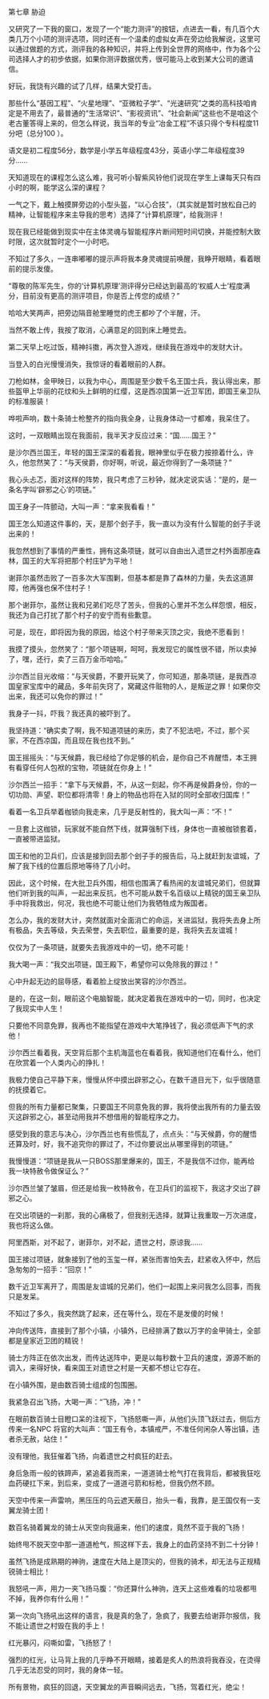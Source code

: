 第七章 胁迫


又研究了一下我的窗口，发现了一个“能力测评”的按钮，点进去一看，有几百个大类几万个小项的测评选项，同时还有一个温柔的虚拟女声在旁边给我解说，这里可以通过做题的方式，测评我的各种知识，并将上传到全世界的网络中，作为各个公司选择人才的初步依据，如果你测评数据优秀，很可能马上收到某大公司的邀请信。

好玩，我饶有兴趣的试了几样，结果大受打击。

那些什么“基因工程”、“火星地理”、“亚微粒子学”、“光速研究”之类的高科技咱肯定是不用去了，最普通的“生活常识”、“影视资讯”、“社会新闻”这些也不是咱这个老古董答得上来的，但怎么样说，我当年的专业“冶金工程”不该只得个专科程度11分吧（总分100 ）。

语文是初二程度56分，数学是小学五年级程度43分，英语小学二年级程度39分……

天知道现在的课程怎么这么难，我可听小智紫风铃他们说现在学生上课每天只有四小时的啊，能学这么深的课程？

一气之下，戴上触摸屏旁边的小型头盔，“以心合技”，（其实就是暂时放松自己的精神，让智能程序来主导我的思考）选择了“计算机原理”，给我测评！

现在我已经能做到现实中在主体灵魂与智能程序片断间短时间切换，并能控制大致时限，这次就暂时定个一小时吧。

不知过了多久，一连串嘟嘟的提示声将我本身灵魂提前唤醒，我睁开眼睛，看着眼前的提示发傻。

“尊敬的陈军先生，你的‘计算机原理’测评得分已经达到最高的‘权威人士’程度满分，目前没有更高的测评项目，你是否上传您的成绩？”

哈哈大笑两声，把旁边隔音舱里睡觉的虎王都吵了个半醒，汗。

当然不敢上传，我按了取消，心满意足的回到床上睡觉去。

第二天早上吃过饭，精神抖擞，再次登入游戏，继续我在游戏中的发财大计。

当登入的白光慢慢消失，我惊讶的看着眼前的人群。

刀枪如林，金甲映日，以我为中心，周围是至少数千名王国士兵，我认得出来，那些盔甲上华丽的花纹和头上鲜明的红缨，这是西凉国第一近卫军团，即国王亲卫队的标准服装！

哗啦声响，数十条骑士枪整齐的指向我全身，让我身体动一寸都难，我呆住了。

这时，一双眼睛出现在我面前，我半天才反应过来：“国……国王？”

是沙尔西兰国王，年轻的国王深深的看着我，眼神里似乎在极力按捺着什么，许久，他忽然笑了：“与天侯爵，你好啊，听说，最近你得到了一条项链？”

我心头忐忑，面对这样的阵势，我只考虑了三秒钟，就决定说实话：“是的，是一条名字叫‘辟邪之心’的项链。”

国王身子一阵颤动，大叫一声：“拿来我看看！”

国王怎么知道这件事的，天，是那个刽子手，我一直以为没有什么智能的刽子手说出来的！

我忽然想到了事情的严重性，拥有这条项链，就可以自由出入遗世之村外面那座森林，国王的大军将把那个村庄铲为平地！

谢菲尔虽然击败了一百多次大军围剿，但基本都是靠了森林的力量，失去这道屏障，他再强也保不住村子！

那个谢菲尔，虽然让我和兄弟们吃尽了苦头，但我的心里并不怎么样怨恨，相反，我还为自己打扰了那个村子的安宁而有些歉意。

可是，现在，即将因为我的原因，给这个村子带来灭顶之灾，我绝不愿看到！

我摸了摸头，忽然笑了：“那个项链啊，呵呵，我发现它的属性很不错，所以卖掉了，嘿，还行，卖了三百万金币哈哈。”

沙尔西兰目光收缩：“与天侯爵，不要开玩笑了，你可知道，那条项链，是我西凉国皇家宝库中的藏品，多年前失窍了，窝藏这件赃物的人，是叛逆之罪！如果你交出来，我还可以免你的罪过！”

我身子一抖，吓我？我还真的被吓到了。

我坚持道：“确实卖了啊，我不知道项链的来历，卖了不犯法吧，不过，那个买家，不在西凉国，而且现在我也找不到。”

国王摇摇头：“与天候爵，我已经给了你足够的机会，是你自己不肯醒悟，本王拥有看穿任何人包袱的宝物，项链就在你身上！”

沙尔西兰一招手：“拿下与天候爵，不，从这一刻起，你不再是候爵身份，你的一切功勋、声望、职位都将清零！身上的物品也将在入狱的同时全部收归国库！”

看着一名卫兵举着枷锁向我走来，几乎是反射性的，我大叫一声：“不！”

一旦套上这枷锁，玩家就不能自然下线，就算强制下线，身体也一直被枷锁套着，一直被带进监狱。

国王和他的卫兵们，应该是接到回去那个刽子手的报告后，马上就赶到友谊城，了解了我下线的位置后原地等待了几小时。

因此，这个时候，在大批卫兵外围，相信也围满了看热闹的友谊城兄弟们，但就算他们听到我的叫声，一起出来反抗，也不可能从数千名百级以上精锐的国王亲卫队手中将我救出，何况，我也绝不可能让他们为我牺牲成为叛国者。

怎么办，我的发财大计，突然就面对全面消亡的命运，关进监狱，我将失去身上所有极品，失去等级，失去荣誉，失去职位，最重要的是，我将失去友谊城！

仅仅为了一条项链，就要失去我游戏中的一切，绝不可能！

我大喝一声：“我交出项链，国王殿下，希望你可以免除我的罪过！”

心中升起无边的屈辱感，看着脸上绽放出笑容的沙尔西兰。

是的，在这一刻，眼前这个电脑智能，就决定着我在游戏中的一切，同时，也决定了我现实中人生！

只要他不同意免罪，我再也不能指望在游戏中大笔挣钱了，我必须低声下气的求他！

沙尔西兰看着我，天空背后那个主机海蓝也在看着我，我知道他们在看什么，他们在欣赏着一个人类内心的挣扎！

我极力使自己平静下来，慢慢从怀中摸出辟邪之心，在数千道目光下，似乎很随意的抚摸着它。

但我的所有力量都已聚集，只要国王不同意免我的罪，我将使出我所有的力量去毁灭这辟邪之心，甚至动用我并不想借用的智能程序之力。

感受到我的意志与决心，沙尔西兰也有些慌乱了，点点头：“与天候爵，你的醒悟还算及时，好，我不追究你的罪过了，不过你要说出从哪里得到的项链。”

我慢慢道：“项链是我从一只BOSS那里爆来的，国王，不是我信不过你，能再给我一块特赦令做保证么？”

沙尔西兰皱了皱眉，但还是给我一枚特赦令，在卫兵们的监视下，我这才交出了辟邪之心。

在交出项链的一刹那，我的心痛极了，但我别无选择，就算让我重取一万次进度，我也将这么做。

阿里西斯，对不起了，谢菲尔，对不起，遗世之村，原谅我……

国王接过项链，就象接到了他的玉玺一样，紧张而害怕失去，赶紧收入怀中，然后急匆匆的一招手：“回京！”

数千近卫军离开了，周围是友谊城的兄弟们，他们一起围上来问我怎么回事，而我只是发呆。

不知过了多久，我突然跳了起来，还在等什么，现在不是发傻的时候！

冲向传送阵，直接到了那个小镇，小镇外，已经排满了数以万字的金甲骑士，全部都是皇家近卫团的精锐！

骑士方阵正在依次出发，而传达送阵中，更是以每秒数十卫兵的速度，源源不断的调入，来得好快，看来国王对遗世之村是一天都不想让它存在。

在小镇外围，是由数百骑士组成的包围圈。

我紧急召出飞扬，大喝一声：“飞扬，冲！”

在眼前数百骑士目瞪口呆的注视下，飞扬怒嘶一声，从他们头顶飞跃过去，侧后方传来一名NPC 将官的大叫声：“国王有令，本镇戒严，不准任何闲杂人等出镇，违者杀无赦，站住！”

没有理他，我狂催着飞扬，向着遗世之村疯狂的赶去。

身后急雨一般的铁蹄声，紧追着我而来，一道道骑士枪气打在我背后，都被我狂吃血药硬扛下来，到后来，变成了一道道弓箭和标枪，但我仍然不顾。

天空中传来一声雷响，黑压压的乌云遮天蔽日，抬头一看，我靠，是王国仅有一支翼龙骑士团！

数百名骑着翼龙的骑士从天空向我逼来，他们的速度，竟然不亚于我的飞扬！

始终甩不脱天空中那一道道枪气，照这样下去，我身上的血药坚持不到二十分钟！

虽然飞扬是成熟期的神驹，速度在大陆上是顶尖的，但我的骑术，却无法与正规精锐骑士相比！

我怒吼一声，用力一夹飞扬马腹：“你还算什么神驹，连天上这些难看的垃圾都甩不掉，我养你有什么用！”

第一次向飞扬吼出这样的语言，我是真的急了，急疯了，我要去给谢菲尔报信，我不能让遗世之村毁在我的手上！

红光暴闪，闷嘶如雷，飞扬怒了！

强烈的红光，让马背上我的几乎睁不开眼睛，接着是炙人的热浪将我吞没，在烫得几乎无法忍受的同时，我的身体一轻。

所有景物，疯狂的回退，天空翼龙的声音瞬间远去，飞扬，驾着红光，绝尘！





